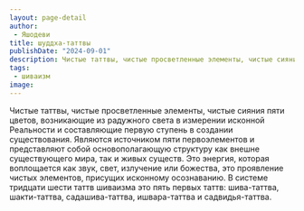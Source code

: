 ```yaml
---
layout: page-detail
author:
 - Яшодеви
title: шуддха-таттвы
publishDate: "2024-09-01"
description: Чистые таттвы, чистые просветленные элементы, чистые сияния пяти цветов, возникающие из радужного света в измерении исконной Реальности и составляющие первую ступень в создании существования. Являются источником пяти первоэлементов и представляют собой основополагающую структуру как внешне существующего мира, так и живых существ. Это энергия, которая воплощается как звук, свет, излучение или божества, это проявление чистых элементов, присущих исконному осознаванию. В системе тридцати шести таттв шиваизма это пять первых таттв шива-таттва, шакти-таттва, садашива-таттва, ишвара-таттва и садвидья-таттва.
tags:
 - шиваизм
image: 
---
```


Чистые таттвы, чистые просветленные элементы, чистые сияния пяти цветов, возникающие из радужного света в измерении исконной Реальности и составляющие первую ступень в создании существования. Являются источником пяти первоэлементов и представляют собой основополагающую структуру как внешне существующего мира, так и живых существ. Это энергия, которая воплощается как звук, свет, излучение или божества, это проявление чистых элементов, присущих исконному осознаванию. В системе тридцати шести таттв шиваизма это пять первых таттв: шива-таттва, шакти-таттва, садашива-таттва, ишвара-таттва и садвидья-таттва.

